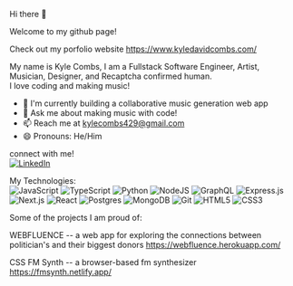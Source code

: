 Hi there 👋

Welcome to my github page!

Check out my porfolio website https://www.kyledavidcombs.com/

My name is Kyle Combs, I am a Fullstack Software Engineer, Artist, Musician, Designer, and Recaptcha confirmed human. <br/>I love coding and making music!

- 🔭  I'm currently building a collaborative music generation web app
- 💬  Ask me about making music with code!
- 📫  Reach me at kylecombs429@gmail.com
- 😄  Pronouns: He/Him

connect with me!<br/>
[![LinkedIn](https://img.shields.io/badge/linkedin-%230077B5.svg?style=for-the-badge&logo=linkedin&logoColor=white)](https://www.linkedin.com/in/kyledavidcombs/)

My Technologies:<br/>
![JavaScript](https://img.shields.io/badge/javascript-%23323330.svg?style=for-the-badge&logo=javascript&logoColor=%23F7DF1E)
![TypeScript](https://img.shields.io/badge/typescript-%23323330.svg?style=for-the-badge&logo=typescript&logoColor=%2361DAFB)
![Python](https://img.shields.io/badge/python-%23323330.svg?style=for-the-badge&logo=python&logoColor=%23F7DF1E)
![NodeJS](https://img.shields.io/badge/node.js-6DA55F?style=for-the-badge&logo=node.js&logoColor=white)
![GraphQL](https://img.shields.io/badge/graphql-ED3BED?style=for-the-badge&logo=graphql&logoColor=white)
![Express.js](https://img.shields.io/badge/express.js-%23404d59.svg?style=for-the-badge&logo=express&logoColor=%2361DAFB)
![Next.js](https://img.shields.io/badge/next.js-%231572B6.svg?style=for-the-badge&logo=next.js)
![React](https://img.shields.io/badge/react-%2320232a.svg?style=for-the-badge&logo=react&logoColor=%2361DAFB)
![Postgres](https://img.shields.io/badge/postgres-%23316192.svg?style=for-the-badge&logo=postgresql&logoColor=white)
![MongoDB](https://img.shields.io/badge/mongodb-%23323330.svg?style=for-the-badge&logo=mongodb)
![Git](https://img.shields.io/badge/git-%23F05033.svg?style=for-the-badge&logo=git&logoColor=white)
![HTML5](https://img.shields.io/badge/html5-%23E34F26.svg?style=for-the-badge&logo=html5&logoColor=white)
![CSS3](https://img.shields.io/badge/css3-%231572B6.svg?style=for-the-badge&logo=css3&logoColor=white)


Some of the projects I am proud of:

WEBFLUENCE --
a web app for exploring the connections between politician's and their biggest donors
https://webfluence.herokuapp.com/

CSS FM Synth --
a browser-based fm synthesizer
https://fmsynth.netlify.app/



